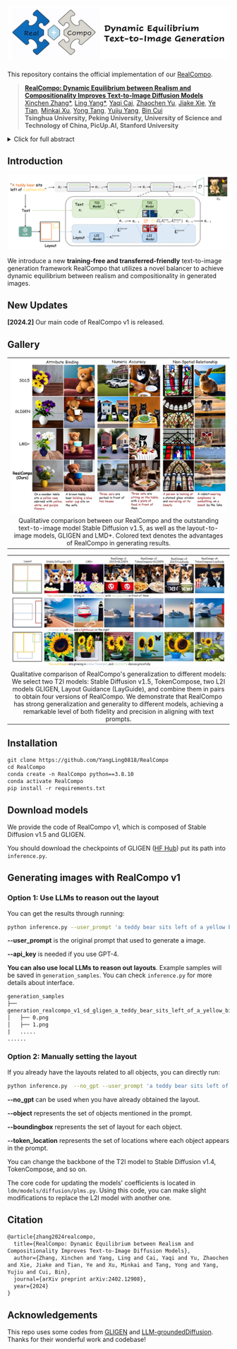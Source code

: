 # ![Alt text](image.png)

This repository contains the official implementation of our [RealCompo](https://arxiv.org/abs/2402.12908).

>[**RealCompo: Dynamic Equilibrium between Realism and Compositionality Improves Text-to-Image Diffusion Models**](https://arxiv.org/abs/2402.12908)    
>[Xinchen Zhang\*](https://cominclip.github.io/), 
>[Ling Yang\*](https://yangling0818.github.io/), 
>[Yaqi Cai](https://github.com/CCYaqi),
>[Zhaochen Yu](https://github.com/BitCodingWalkin), 
>[Jiake Xie](https://scholar.google.com/citations?hl=zh-CN&user=pD8wUxgAAAAJ),
>[Ye Tian](https://github.com/tyfeld),
>[Minkai Xu](https://minkaixu.com/),
>[Yong Tang](https://scholar.google.com/citations?user=ubVWrRwAAAAJ&hl=en), 
>[Yujiu Yang](https://sites.google.com/view/iigroup-thu/about), 
>[Bin Cui](https://cuibinpku.github.io/) 
><br>**Tsinghua University, Peking University, University of Science and Technology of China, PicUp.AI, Stanford University**<br>

<details>
    <summary>Click for full abstract</summary>
Diffusion models have achieved remarkable advancements in text-to-image generation. However, existing models still have many difficulties when faced with multiple-object compositional generation. In this paper, we propose a new training-free and transferred-friendly text-to-image generation framework, namely RealCompo, which aims to leverage the advantages of text-to-image and layout-to-image models to enhance both realism and compositionality of the generated images. An intuitive and novel balancer is proposed to dynamically balance the strengths of the two models in denoising process, allowing plug-and-play use of any model without extra training. Extensive experiments show that our RealCompo consistently outperforms state-of-the-art text-to-image models and layout-to-image models in multiple-object compositional generation while keeping satisfactory realism and compositionality of the generated images.
</details>

## Introduction

![Alt text](image-1.png)

We introduce a new **training-free and transferred-friendly** text-to-image generation framework RealCompo that utilizes a novel balancer to achieve dynamic equilibrium between realism and compositionality in generated images.

## New Updates

**[2024.2]** Our main code of RealCompo v1 is released.

## Gallery

<table class="center">
    <tr>
    <td width=100% style="border: none"><img src="figs/main_experiment.jpg" style="width:100%"></td>
    </tr>
    <tr>
    <td width="100%" style="border: none; text-align: center; word-wrap: break-word">Qualitative comparison between our RealCompo and the outstanding text-to-image model Stable Diffusion v1.5, as well as the layout-to-image models, GLIGEN and LMD+. Colored text denotes the advantages of RealCompo in generating results.
</td>
  </tr>
</table>

<table class="center">
    <tr>
    <td width=100% style="border: none"><img src="figs/ablation.jpg" style="width:100%"></td>
    </tr>
    <tr>
    <td width="100%" style="border: none; text-align: center; word-wrap: break-word">Qualitative comparison of RealCompo's generalization to different models: We select two T2I models: Stable Diffusion v1.5, TokenCompose, two L2I models GLIGEN, Layout Guidance (LayGuide), and combine them in pairs to obtain four versions of RealCompo. We demonstrate that RealCompo has strong generalization and generality to different models, achieving a remarkable level of both fidelity and precision in aligning with text prompts.
</td>
  </tr>
</table>

## Installation

```shell
git clone https://github.com/YangLing0818/RealCompo
cd RealCompo
conda create -n RealCompo python==3.8.10
conda activate RealCompo
pip install -r requirements.txt
```

## Download models

We provide the code of RealCompo v1, which is composed of Stable Diffusion v1.5 and GLIGEN.

You should download the checkpoints of GLIGEN ([HF Hub](https://huggingface.co/gligen/gligen-generation-text-box/blob/main/diffusion_pytorch_model.bin)) put its path into  `inference.py`.

## Generating images with RealCompo v1

### Option 1: Use LLMs to reason out the layout

You can get the results through running: 

```bash
python inference.py --user_prompt 'a teddy bear sits left of a yellow bird' --api_key 'put your api_key here' 
```

**--user_prompt** is the original prompt that used to generate a image.

**--api_key** is needed if you use GPT-4.

**You can also use local LLMs to reason out layouts**. Example samples will be saved in `generation_samples`. You can check `inference.py` for more details about interface. 

```
generation_samples
├── generation_realcompo_v1_sd_gligen_a_teddy_bear_sits_left_of_a_yellow_bird
│   ├── 0.png
│   ├── 1.png
|   .....
......
```

### Option 2: Manually setting the layout

If you already have the layouts related to all objects, you can directly run:

```bash
python inference.py  --no_gpt --user_prompt 'a teddy bear sits left of a yellow bird' --object "['a teddy bear', 'a yellow bird']" --boundingbox "[[0.1, 0.1, 0.7, 0.9], [0.7, 0.1, 0.9, 0.4]]" --token_location "[3, 9]"
```

**--no_gpt** can be used when you have already obtained the layout.

**--object** represents the set of objects mentioned in the prompt.

**--boundingbox** represents the set of layout for each object.

**--token_location** represents the set of locations where each object appears in the prompt.



You can change the backbone of the T2I model to Stable Diffusion v1.4, TokenCompose, and so on. 

The core code for updating the models' coefficients is located in `ldm/models/diffusion/plms.py`. Using this code, you can make slight modifications to replace the L2I model with another one.



## Citation

```
@article{zhang2024realcompo,
  title={RealCompo: Dynamic Equilibrium between Realism and Compositionality Improves Text-to-Image Diffusion Models},
  author={Zhang, Xinchen and Yang, Ling and Cai, Yaqi and Yu, Zhaochen and Xie, Jiake and Tian, Ye and Xu, Minkai and Tang, Yong and Yang, Yujiu and Cui, Bin},
  journal={arXiv preprint arXiv:2402.12908},
  year={2024}
}
```
## Acknowledgements

This repo uses some codes from  [GLIGEN](https://github.com/gligen/GLIGEN) and [LLM-groundedDiffusion](https://github.com/TonyLianLong/LLM-groundedDiffusion). Thanks for their wonderful work and codebase! 
